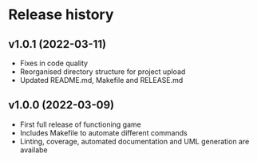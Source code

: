 Release history
===================
  
v1.0.1 (2022-03-11)
-------------------

* Fixes in code quality
* Reorganised directory structure for project upload
* Updated README.md, Makefile and RELEASE.md
  
v1.0.0 (2022-03-09)
-------------------

* First full release of functioning game
* Includes Makefile to automate different commands
* Linting, coverage, automated documentation and UML generation are availabe